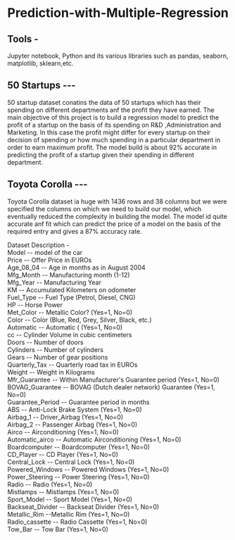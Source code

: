 


# Prediction-with-Multiple-Regression

## Tools - 
Jupyter notebook,
Python and its various libraries such as pandas, seaborn, matplotlib, sklearn,etc.

## 50 Startups ---
50 startup dataset conatins the data of 50 startups which has their spending on different departments anf the profit they have earned.
The main objective of this project is to build a regression model to predict the profit of a startup on the basis of its spending on R&D ,Administration  and Marketing.
In this case the profit might differ for every startup on their decision of spending or how much spending in a particular department in order to earn maximum profit.
The model build is about 92% accurate in predicting the profit of a startup given their spending in different department.

## Toyota Corolla ---
Toyota Corolla dataset ia huge with 1436 rows and 38 columns but we were specified the columns on which we need to build our model, which eventually reduced the complexity in building the model. The model id quite accurate anf fit which can predict the price of a model on the basis of the required entry and gives a 87% accuracy rate.

Dataset Description -                                                                                                                                                                     
Model -- model of the car                                                                                                                                                                 
Price  -- Offer Price in EUROs	                                                                                                                                                          
Age_08_04 -- Age in months as in August 2004                                                                                                                                             
Mfg_Month -- Manufacturing month (1-12)	                                                                                                                                                  
Mfg_Year	-- Manufacturing Year                                                                                                                                                           
KM -- Accumulated Kilometers on odometer                                                                                                                                                  
Fuel_Type	 -- Fuel Type (Petrol, Diesel, CNG)                                                                                                                                             
HP -- Horse Power                                                                                                                                                                     
Met_Color	 -- Metallic Color?  (Yes=1, No=0)                                                                                                                                              
Color -- Color (Blue, Red, Grey, Silver, Black, etc.)                                                                                                                                     
Automatic	-- Automatic ( (Yes=1, No=0)                                                                                                                                                    
cc -- Cylinder Volume in cubic centimeters                                                                                                                                                
Doors -- Number of doors                                                                                                                                                                  
Cylinders	-- Number of cylinders                                                                                                                                                          
Gears -- Number of gear positions                                                                                                                                                         
Quarterly_Tax -- Quarterly road tax in EUROs                                                                                                                                              
Weight -- Weight in Kilograms                                                                                                                                                             
Mfr_Guarantee -- Within Manufacturer's Guarantee period  (Yes=1, No=0)                                                                                                                    
BOVAG_Guarantee -- BOVAG (Dutch dealer network) Guarantee  (Yes=1, No=0)                                                                                                                  
Guarantee_Period -- 	Guarantee period in months                                                                                                                                          
ABS -- Anti-Lock Brake System (Yes=1, No=0)                                                                                                                                               
Airbag_1 -- Driver_Airbag  (Yes=1, No=0)                                                                                                                                                  
Airbag_2 -- Passenger Airbag  (Yes=1, No=0)                                                                                                                                               
Airco -- Airconditioning  (Yes=1, No=0)                                                                                                                                                   
Automatic_airco -- Automatic Airconditioning  (Yes=1, No=0)                                                                                                                               
Boardcomputer -- Boardcomputer  (Yes=1, No=0)                                                                                                                                             
CD_Player -- CD Player  (Yes=1, No=0)                                                                                                                                                     
Central_Lock -- Central Lock  (Yes=1, No=0)                                                                                                                                               
Powered_Windows -- Powered Windows  (Yes=1, No=0)                                                                                                                                         
Power_Steering -- Power Steering  (Yes=1, No=0)                                                                                                                                           
Radio -- Radio  (Yes=1, No=0)                                                                                                                                                             
Mistlamps	-- Mistlamps  (Yes=1, No=0)                                                                                                                                                     
Sport_Model -- Sport Model  (Yes=1, No=0)                                                                                                                                                 
Backseat_Divider -- Backseat Divider  (Yes=1, No=0)                                                                                                                                       
Metallic_Rim --Metallic Rim  (Yes=1, No=0)                                                                                                                                                
Radio_cassette -- Radio Cassette  (Yes=1, No=0)                                                                                                                                           
Tow_Bar -- Tow Bar  (Yes=1, No=0)                                                                                                                                                         



